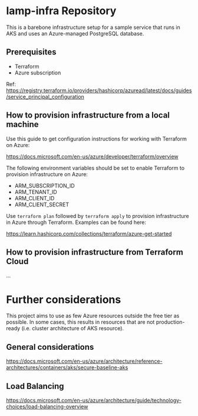 # lamp-infra Repository

This is a barebone infrastructure setup for a sample service that runs in AKS
and uses an Azure-managed PostgreSQL database.

## Prerequisites

- Terraform
- Azure subscription

Ref:
https://registry.terraform.io/providers/hashicorp/azuread/latest/docs/guides/service_principal_configuration

## How to provision infrastructure from a local machine

Use this guide to get configuration instructions for working with Terraform on
Azure:

https://docs.microsoft.com/en-us/azure/developer/terraform/overview

The following environment variables should be set to enable Terraform to
provision infrastructure on Azure:

- ARM_SUBSCRIPTION_ID
- ARM_TENANT_ID
- ARM_CLIENT_ID
- ARM_CLIENT_SECRET

Use `terraform plan` followed by `terraform apply` to provision infrastructure
in Azure through Terraform. Examples can be found here:

https://learn.hashicorp.com/collections/terraform/azure-get-started

## How to provision infrastructure from Terraform Cloud

...

# Further considerations

This project aims to use as few Azure resources outside the free tier as
possible. In some cases, this results in resources that are not production-ready
(i.e. cluster architecture of AKS resource).

## General considerations

https://docs.microsoft.com/en-us/azure/architecture/reference-architectures/containers/aks/secure-baseline-aks

## Load Balancing

https://docs.microsoft.com/en-us/azure/architecture/guide/technology-choices/load-balancing-overview

